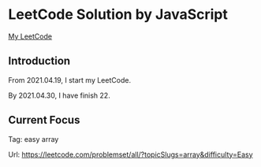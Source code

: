 # LeetCode Solution by JavaScript

[My LeetCode](https://leetcode.com/JiweiYuan/)

## Introduction

From 2021.04.19, I start my LeetCode.

By 2021.04.30, I have finish 22.

## Current Focus  

Tag: easy array 

Url: https://leetcode.com/problemset/all/?topicSlugs=array&difficulty=Easy
